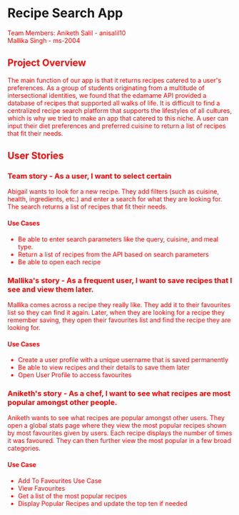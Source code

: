 # Recipe Search App

<font color="red">Team Members<font>:
  Aniketh Salil - anisalil10  
  Mallika Singh - ms-2004

## Project Overview
The main function of our app is that it returns recipes catered to a user's preferences. As a group of students originating from a multitude of intersectional identities, we found that the edamame API provided a database of recipes that supported all walks of life. It is difficult to find a centralized recipe search platform that supports the lifestyles of all cultures, which is why we tried to make an app that catered to this niche. A user can input their diet preferences and preferred cuisine to return a list of recipes that fit their needs.

## User Stories  

### Team story - As a user, I want to select certain 
Abigail wants to look for a new recipe. They add filters (such as cuisine, health, ingredients, etc.) and enter a search for what they are looking for. The search returns a list of recipes that fit their needs.
#### Use Cases
 - Be able to enter search parameters like the query, cuisine, and meal type.
 - Return a list of recipes from the API based on search parameters
 - Be able to open each recipe

### Mallika's story - As a frequent user, I want to save recipes that I see and view them later.
Mallika comes across a recipe they really like. They add it to their favourites list so they can find it again. Later, when they are looking for a recipe they remember saving, they open their favourites list and find the recipe they are looking for.
#### Use Cases
- Create a user profile with a unique username that is saved permanently
- Be able to view recipes and their details to save them later
- Open User Profile to access favourites

### Aniketh's story - As a chef, I want to see what recipes are most popular amongst other people.
Aniketh wants to see what recipes are popular amongst other users. They open a global stats page where they view the most popular recipes shown by most favourites given by users. Each recipe displays the number of times it was favoured. They can then further view the most popular in a few broad categories.
#### Use Case
- Add To Favourites Use Case
- View Favourites
- Get a list of the most popular recipes
- Display Popular Recipes and update the top ten if needed
